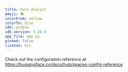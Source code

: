 ```yaml
---
title: Data Analyst
emoji: 📚
colorFrom: yellow
colorTo: blue
sdk: gradio
sdk_version: 5.10.0
app_file: app.py
pinned: false
license: mit
---
```


Check out the configuration reference at https://huggingface.co/docs/hub/spaces-config-reference
